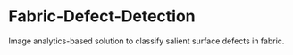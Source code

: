 # Fabric-Defect-Detection
Image analytics-based solution to classify salient surface defects in fabric.

